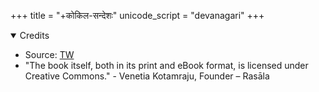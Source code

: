 +++
title = "+कोकिल-सन्देशः"
unicode_script = "devanagari"
+++

<details open><summary>Credits</summary>

- Source: [TW](https://docs.google.com/document/d/1xnIGzB8u2Mhg-cqhg7MQQkg5aOn8jimV/edit)
- "The book itself, both in its print and eBook format, is licensed under Creative Commons." - Venetia Kotamraju, Founder – Rasāla
</details>

